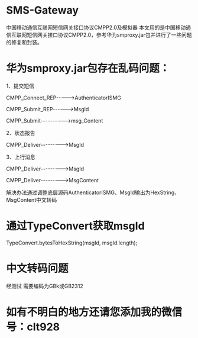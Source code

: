 # SMS-Gateway
中国移动通信互联网短信网关接口协议CMPP2.0及模拟器
本文用的是中国移动通信互联网短信网关接口协议CMPP2.0，参考华为smproxy.jar包并进行了一些问题的修复和封装。

# 华为smproxy.jar包存在乱码问题：
1、提交短信

CMPP_Connect_REP----->AuthenticatorISMG

CMPP_Submit_REP------>MsgId

CMPP_Submit---------->msg_Content

2、状态报告

CMPP_Deliver--------->MsgId

3、上行消息

CMPP_Deliver--------->MsgId

CMPP_Deliver--------->MsgContent

解决办法通过调整底层源码AuthenticatorISMG、MsgId输出为HexString，MsgContent中文转码

# 通过TypeConvert获取msgId
TypeConvert.bytesToHexString(msgId, msgId.length);

# 中文转码问题
经测试 需要编码为GBk或GB2312

# 如有不明白的地方还请您添加我的微信号：clt928

